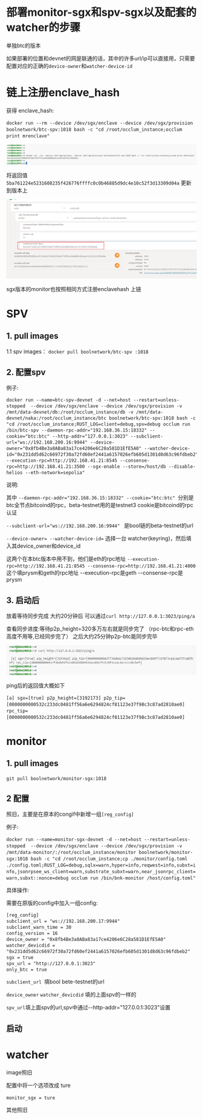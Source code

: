 # 部署monitor-sgx和spv-sgx以及配套的watcher的步骤

单独btc的版本

如果部署的位置和devnet的网是联通的话，其中的许多url/ip可以直接用，只需要配置对应的正确的`device-owner`和`watcher-device-id`


# 链上注册enclave_hash

获得 enclave_hash:

`docker run --rm --device /dev/sgx/enclave --device /dev/sgx/provision boolnetwork/btc-spv:1018 bash -c "cd /root/occlum_instance;occlum print mrenclave"`

![这是一张PNG图片](./print_mrenclave.png "示例PNG图片")

将返回值 `5ba761224e5231608235f426776ffffc0c0b46885d9dc4e10c52f3d13309d04a`
更新到版本上

![这是一张PNG图片](update_issue_enclavehash.png "示例PNG图片")


sgx版本的monitor也按照相同方式注册enclavehash 上链

# SPV

## 1. pull images 
1.1 spv images：
`docker pull boolnetwork/btc-spv :1018`

## 2. 配置spv
例子:

```
docker run --name=btc-spv-devnet -d --net=host --restart=unless-stopped  --device /dev/sgx/enclave --device /dev/sgx/provision -v /mnt/data-devnet/db:/root/occlum_instance/db -v /mnt/data-devnet/naka:/root/occlum_instance/btc boolnetwork/btc-spv:1018 bash -c "cd /root/occlum_instance;RUST_LOG=client=debug,spv=debug occlum run /bin/btc-spv --daemon-rpc-addr="192.168.36.15:18332" --cookie="btc:btc" --http-addr="127.0.0.1:3023" --subclient-url="ws://192.168.200.16:9944" --device-owner="0x8fb4Be3a8ABa83a17ce4206e6C28a581D1EfE5A0" --watcher-device-id="0x231dd5d62c66972f30a72fd60ef2441a6157026efb605d1301d8d63c96fdbeb2" --execution-rpc=http://192.168.41.21:8545 --consense-rpc=http://192.168.41.21:3500 --sgx-enable --store=/host/db --disable-helios --eth-network=sepolia"
```
说明:

其中 `--daemon-rpc-addr="192.168.36.15:18332" --cookie="btc:btc" `分别是btc全节点bitcoind的rpc，beta-testnet用的是testnet3
cookie是bitcoind的rpc认证

`--subclient-url="ws://192.168.200.16:9944" ` 是bool链的beta-testnet的url

`--device-owner= --watcher-device-id=` 选择一台 watcher(keyring)，然后填入其device_owner和device_id

这两个在本btc版本中用不到，他们是eth的rpc地址
`--execution-rpc=http://192.168.41.21:8545 --consense-rpc=http://192.168.41.21:4000`  这个填prysm和geth的rpc地址
--execution-rpc是geth
--consense-rpc是prysm

## 3. 启动后
放着等待同步完成
大约20分钟后
可以通过`curl http://127.0.0.1:3023/ping/a`

查看同步进度:等待p2p_height=320多万左右就是同步完了
（rpc-btc和rpc-eth高度不用等,已经同步完了）
之后大约25分钟p2p-btc能同步完毕

![这是一张PNG图片](sync_status_spv.png "示例PNG图片")

ping后的返回值大概如下

` [a] sgx=[true] p2p_height=[3192173] p2p_tip=[0000000000532c233dc0481ff56a6e6294824cf81123e37f98c3c87ad2810ae0] rpc_tip=[0000000000532c233dc0481ff56a6e6294824cf81123e37f98c3c87ad2810ae0] `

# monitor
## 1. pull images

`git pull boolnetwork/monitor-sgx:1018`

## 2 配置
照旧，主要是在原本的congif中新增一组`[reg_config]`

例子:

```docker run --name=monitor-sgx-devnet -d --net=host --restart=unless-stopped  --device /dev/sgx/enclave --device /dev/sgx/provision -v /mnt/data-monitor/:/root/occlum_instance/monitor boolnetwork/monitor-sgx:1018 bash -c "cd /root/occlum_instance;cp ./monitor/config.toml ./config.toml;RUST_LOG=debug,sqlx=warn,hyper=info,reqwest=info,subxt=info,jsonrpsee_ws_client=warn,substrate_subxt=warn,near_jsonrpc_client=warn,subxt::nonce=debug occlum run /bin/bnk-monitor /host/config.toml"```

具体操作:

需要在原版的config中加入一组config:

```
[reg_config]
subclient_url = "ws://192.168.200.17:9944"
subclient_warn_time = 30
config_version = 16
device_owner = "0x8fb4Be3a8ABa83a17ce4206e6C28a581D1EfE5A0"
watcher_devicdid = "0x231dd5d62c66972f30a72fd60ef2441a6157026efb605d1301d8d63c96fdbeb2"
sgx = true
spv_url = "http://127.0.0.1:3023"
only_btc = true
```
`subclient_url `填bool bete-testnet的url

`device_owner`
`watcher_devicdid`
填的上面spv的一样的

`spv_url`填上面spv的url,spv中通过--http-addr="127.0.0.1:3023"设置

## 启动


# watcher
image照旧

配置中将一个选项改成 ture

`monitor_sgx = ture`

 其他照旧